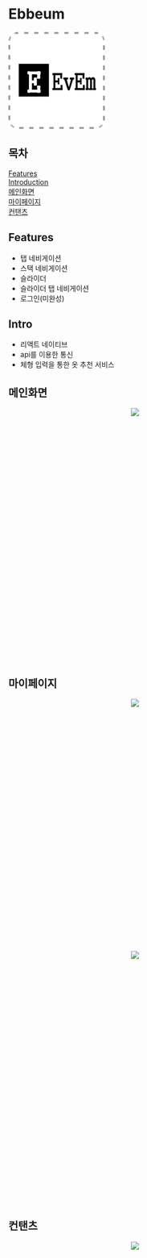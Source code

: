 # Ebbeum
![Alt text](/assets/icon.png)

## 목차
[Features](#Features) <br>
[Introduction](#Intro) <br>
[메인화면](#메인화면) <br>
[마이페이지](#마이페이지) <br>
[컨탠츠](#컨탠츠)

## Features
- 탭 네비게이션
- 스택 네비게이션
- 슬라이더
- 슬라이더 탭 네비게이션
- 로그인(미완성)

## Intro
- 리액트 네이티브
- api를 이용한 통신
- 체형 입력을 통한 옷 추천 서비스

## 메인화면
<div style="display:flex; align-items:center; justify-content:center;">
    <image src="./intro_image/Loading.png" style="height :500px;">
</div>

## 마이페이지
<div style="display:flex; align-items:center; justify-content:center;">
    <image src="./intro_image/mypage.png" style="height : 500px">
</div>
<div style="display:flex; align-items:center; justify-content:center;">
    <image src="./intro_image/setting.png" style="height : 500px">
</div>

## 컨탠츠
<p align="center">
    <image src="./intro_image/clothes.png" height: 500px>
</p>

